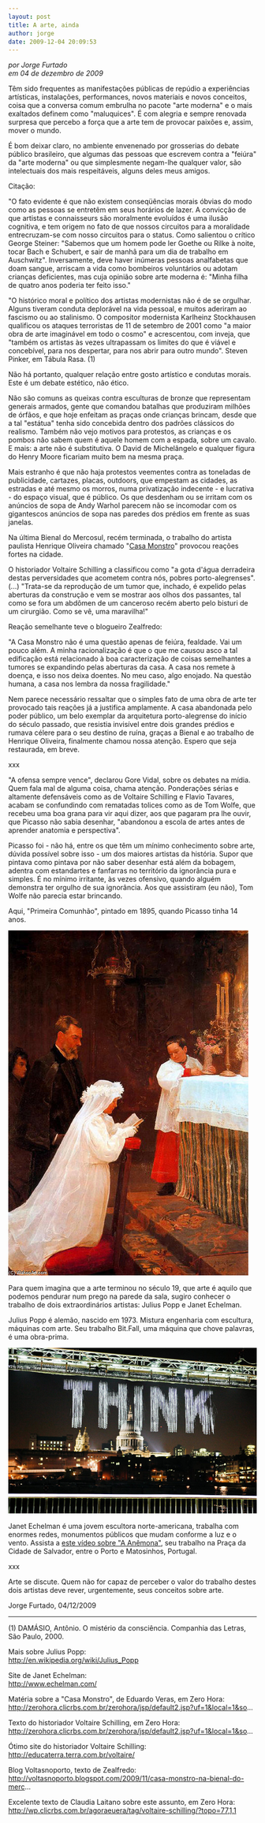 ```yaml
---
layout: post
title: A arte, ainda
author: jorge
date: 2009-12-04 20:09:53
---
```

*por Jorge Furtado*\
*em 04 de dezembro de 2009*

Têm sido frequentes as manifestações públicas de repúdio a experiências artísticas, instalações, performances, novos materiais e novos conceitos, coisa que a conversa comum embrulha no pacote "arte moderna" e o mais exaltados definem como "maluquices". É com alegria e sempre renovada surpresa que percebo a força que a arte tem de provocar paixões e, assim, mover o mundo.

É bom deixar claro, no ambiente envenenado por grosserias do debate público brasileiro, que algumas das pessoas que escrevem contra a "feiúra" da "arte moderna" ou que simplesmente negam-lhe qualquer valor, são intelectuais dos mais respeitáveis, alguns deles meus amigos. 

Citação:

"O fato evidente é que não existem conseqüências morais óbvias do modo como as pessoas se entretêm em seus horários de lazer. A convicção de que artistas e connaisseurs são moralmente evoluídos é uma ilusão cognitiva, e tem origem no fato de que nossos circuitos para a moralidade entrecruzam-se com nosso circuitos para o status. Como salientou o crítico George Steiner: "Sabemos que um homem pode ler Goethe ou Rilke à noite, tocar Bach e Schubert, e sair de manhã para um dia de trabalho em Auschwitz". Inversamente, deve haver inúmeras pessoas analfabetas que doam sangue, arriscam a vida como bombeiros voluntários ou adotam crianças deficientes, mas cuja opinião sobre arte moderna é: "Minha filha de quatro anos poderia ter feito isso." 

"O histórico moral e político dos artistas modernistas não é de se orgulhar. Alguns tiveram conduta deplorável na vida pessoal, e muitos aderiram ao fascismo ou ao stalinismo. O compositor modernista Karlheinz Stockhausen qualificou os ataques terroristas de 11 de setembro de 2001 como "a maior obra de arte imaginável em todo o cosmo" e acrescentou, com inveja, que "também os artistas às vezes ultrapassam os limites do que é viável e concebível, para nos despertar, para nos abrir para outro mundo".  Steven Pinker, em Tábula Rasa. (1)

Não há portanto, qualquer relação entre gosto artístico e condutas morais. Este é um debate estético, não ético.

Não são comuns as queixas contra esculturas de bronze que representam generais armados, gente que comandou batalhas que produziram milhões de órfãos, e que hoje enfeitam as praças onde crianças brincam, desde que a tal "estátua" tenha sido concebida dentro dos padrões clássicos do realismo. Também não vejo motivos para protestos, as crianças e os pombos não sabem quem é aquele homem com a espada, sobre um cavalo. E mais: a arte não é substitutiva. O David de Michelângelo e qualquer figura do Henry Moore ficariam muito bem na mesma praça.

Mais estranho é que não haja protestos veementes contra as toneladas de publicidade, cartazes, placas, outdoors, que empestam as cidades, as estradas e até mesmo os morros, numa privatização indecente - e lucrativa - do espaço visual, que é público. Os que desdenham ou se irritam com os anúncios de sopa de Andy Warhol parecem não se incomodar com os gigantescos anúncios de sopa nas paredes dos prédios em frente as suas janelas.

Na última Bienal do Mercosul, recém terminada, o trabalho do artista paulista Henrique Oliveira chamado "[Casa Monstro](http://zerohora.clicrbs.com.br/rbs/image/7229595.jpg)" provocou reações fortes na cidade. 

O historiador Voltaire Schilling a classificou como "a gota d'água derradeira destas perversidades que acometem contra nós, pobres porto-alegrenses". (...) "Trata-se da reprodução de um tumor que, inchado, é expelido pelas aberturas da construção e vem se mostrar aos olhos dos passantes, tal como se fora um abdômen de um canceroso recém aberto pelo bisturi de um cirurgião. Como se vê, uma maravilha!"

Reação semelhante teve o blogueiro Zealfredo:

"A Casa Monstro não é uma questão apenas de feiúra, fealdade. Vai um pouco além. A minha racionalização é que o que me causou asco a tal edificação está relacionado à boa caracterização de coisas semelhantes a tumores se expandindo pelas aberturas da casa. A casa nos remete à doença, e isso nos deixa doentes. No meu caso, algo enojado. Na questão humana, a casa nos lembra da nossa fragilidade."

Nem parece necessário ressaltar que o simples fato de uma obra de arte ter provocado tais reações já a justifica amplamente. A casa abandonada pelo poder público, um belo exemplar da arquitetura porto-alegrense do início do século passado, que resistia invisível entre dois grandes prédios e rumava célere para o seu destino de ruína, graças a Bienal e ao trabalho de Henrique Oliveira, finalmente chamou nossa atenção. Espero que seja restaurada, em breve.

xxx

"A ofensa sempre vence", declarou Gore Vidal, sobre os debates na mídia. Quem fala mal de alguma coisa, chama atenção. Ponderações sérias e altamente defensáveis como as de Voltaire Schilling e Flavio Tavares, acabam se confundindo com rematadas tolices como as de Tom Wolfe, que recebeu uma boa grana para vir aqui dizer, aos que pagaram pra lhe ouvir, que Picasso não sabia desenhar, "abandonou a escola de artes antes de aprender anatomia e perspectiva". 

Picasso foi - não há, entre os que têm um mínimo conhecimento sobre arte, dúvida possível sobre isso - um dos maiores artistas da história. Supor que pintava como pintava por não saber desenhar está além da bobagem, adentra com estandartes e fanfarras no território da ignorância pura e simples. É no mínimo irritante, às vezes ofensivo, quando alguém demonstra ter orgulho de sua ignorância. Aos que assistiram (eu não), Tom Wolfe não parecia estar brincando.

Aqui, "Primeira Comunhão", pintado em 1895, quando Picasso tinha 14 anos.



![](/uploads/picasso-1895.jpg)

Para quem imagina que a arte terminou no século 19, que arte é aquilo que podemos pendurar num prego na parede da sala, sugiro conhecer o trabalho de dois extraordinários artistas: Julius Popp e Janet Echelman.

Julius Popp é alemão, nascido em 1973. Mistura engenharia com escultura, máquinas com arte. Seu trabalho Bit.Fall, uma máquina que chove palavras, é uma obra-prima.



![](/uploads/bitfall.jpg)

Janet Echelman é uma jovem escultora norte-americana, trabalha com enormes redes, monumentos públicos que mudam conforme a luz e o vento. Assista a [este vídeo sobre "A Anêmona"](https://youtu.be/Q7VtnkMzxPs),  seu trabalho na Praça da Cidade de Salvador, entre o Porto e Matosinhos, Portugal.

xxx

Arte se discute. Quem não for capaz de perceber o valor do trabalho destes dois artistas deve rever, urgentemente, seus conceitos sobre arte.

Jorge Furtado, 04/12/2009

- - -

(1) DAMÁSIO, Antônio. O mistério da consciência. Companhia das Letras, São Paulo, 2000.

Mais sobre Julius Popp:\
http://en.wikipedia.org/wiki/Julius_Popp

Site de Janet Echelman:\
http://www.echelman.com/

Matéria sobre a "Casa Monstro", de Eduardo Veras, em Zero Hora:\
http://zerohora.clicrbs.com.br/zerohora/jsp/default2.jsp?uf=1&local=1&so...

Texto do historiador Voltaire Schilling, em Zero Hora:\
http://zerohora.clicrbs.com.br/zerohora/jsp/default2.jsp?uf=1&local=1&so...

Ótimo site do historiador Voltaire Schilling:\
http://educaterra.terra.com.br/voltaire/

Blog Voltasnoporto, texto de Zealfredo:\
http://voltasnoporto.blogspot.com/2009/11/casa-monstro-na-bienal-do-merc...

Excelente texto de Claudia Laitano sobre este assunto, em Zero Hora:\
http://wp.clicrbs.com.br/agoraeuera/tag/voltaire-schilling/?topo=77,1,1